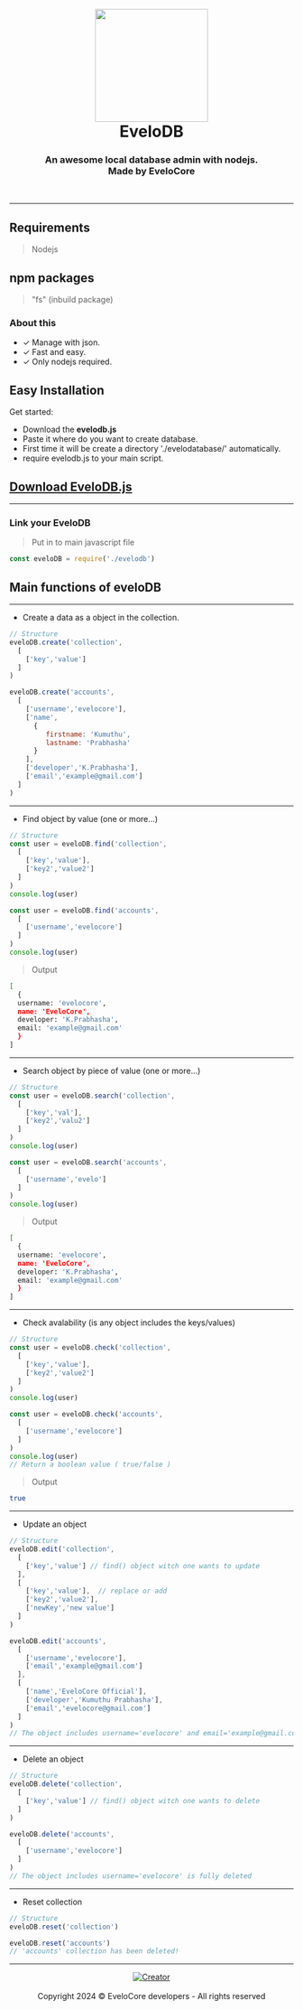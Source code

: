 
<h1 align="center">
  <br>
  <a><img src="https://i.ibb.co/t4c363X/20240305-125417.png" width="200"></a>
  <br>
  <b>EveloDB</b>
  <br>
</h1>
<h3 align="center">An awesome local database admin with nodejs.<br>Made by EveloCore</h3>
<br>
<hr>

## Requirements
> Nodejs

## npm packages
> "fs" (inbuild package)

### About this
- ✓ Manage with json.
- ✓ Fast and easy.
- ✓ Only nodejs required.

## Easy Installation
Get started:
- Download the <b>evelodb.js</b>
- Paste it where do you want to create database.
- First time it will be create a directory './evelodatabase/' automatically.
- require evelodb.js to your main script.

## [Download EveloDB.js](https://github.com/prabhasha2006/eveloDB)

<hr>

### Link your EveloDB

> Put in to main javascript file
```js
const eveloDB = require('./evelodb')
```
## Main functions of eveloDB

<hr>

- Create a data as a object in the collection.
```js
// Structure
eveloDB.create('collection', 
  [
    ['key','value']
  ]
)
```
```js
eveloDB.create('accounts', 
  [
    ['username','evelocore'],
    ['name', 
      {
         firstname: 'Kumuthu',
         lastname: 'Prabhasha'
      }
    ],
    ['developer','K.Prabhasha'],
    ['email','example@gmail.com']
  ]
)
```

<hr>

- Find object by value (one or more...)
```js
// Structure
const user = eveloDB.find('collection', 
  [
    ['key','value'],
    ['key2','value2']
  ]
)
console.log(user)
```
```js
const user = eveloDB.find('accounts', 
  [
    ['username','evelocore']
  ]
)
console.log(user)
```
> Output
```bash
[
  {
  username: 'evelocore',
  name: 'EveloCore',
  developer: 'K.Prabhasha',
  email: 'example@gmail.com'
  }
]
```

<hr>

- Search object by piece of value (one or more...)
```js
// Structure
const user = eveloDB.search('collection', 
  [
    ['key','val'],
    ['key2','valu2']
  ]
)
console.log(user)
```
```js
const user = eveloDB.search('accounts', 
  [
    ['username','evelo']
  ]
)
console.log(user)
```
> Output
```bash
[
  {
  username: 'evelocore',
  name: 'EveloCore',
  developer: 'K.Prabhasha',
  email: 'example@gmail.com'
  }
]
```

<hr>

- Check avalability (is any object includes the keys/values)
```js
// Structure
const user = eveloDB.check('collection', 
  [
    ['key','value'],
    ['key2','value2']
  ]
)
console.log(user)
```
```js
const user = eveloDB.check('accounts',
  [
    ['username','evelocore']
  ]
)
console.log(user)
// Return a boolean value ( true/false )
```
> Output
```bash
true
```

<hr>

- Update an object
```js
// Structure
eveloDB.edit('collection', 
  [
    ['key','value'] // find() object witch one wants to update
  ],
  [
    ['key','value'],  // replace or add 
    ['key2','value2'],
    ['newKey','new value']
  ]
)
```
```js
eveloDB.edit('accounts', 
  [
    ['username','evelocore'],
    ['email','example@gmail.com']
  ],
  [
    ['name','EveloCore Official'],
    ['developer','Kumuthu Prabhasha'],
    ['email','evelocore@gmail.com']
  ]
)
// The object includes username='evelocore' and email='example@gmail.com' is successfully updated with second array's values
```

<hr>

- Delete an object
```js
// Structure
eveloDB.delete('collection', 
  [
    ['key','value'] // find() object witch one wants to delete
  ]
)
```
```js
eveloDB.delete('accounts', 
  [
    ['username','evelocore']
  ]
)
// The object includes username='evelocore' is fully deleted
```

<hr>

- Reset collection
```js
// Structure
eveloDB.reset('collection')
```
```js
eveloDB.reset('accounts')
// 'accounts' collection has been deleted!
```

<hr>


<p align="center">
<a href="#"><img title="Creator" src="https://img.shields.io/badge/Creator-EveloCore-red.svg?style=for-the-badge&logo=github"></a>
  <br><br>
  Copyright 2024 © EveloCore developers - All rights reserved
</p>

